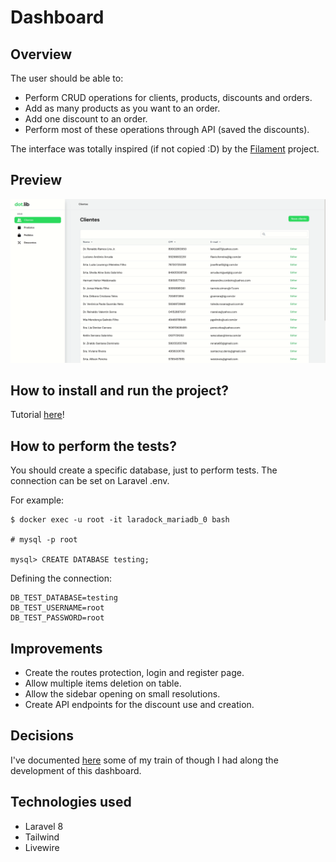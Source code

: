 # Dashboard

## Overview

The user should be able to:
 - Perform CRUD operations for clients, products, discounts and orders.
 - Add as many products as you want to an order.
 - Add one discount to an order.
 - Perform most of these operations through API (saved the discounts).

The interface was totally inspired (if not copied :D) by the [Filament](https://filamentphp.com/) project.
## Preview

![](https://github.com/henri1i/laravel-dashboard/blob/beta/images/preview.gif?raw=true)

## How to install and run the project?
Tutorial [here](https://github.com/henri1i/teste-desenvolvedor-php/blob/henri-borges/teste-junior.md)!

## How to perform the tests?
You should create a specific database, just to perform tests. The connection can be set on Laravel .env.

For example:

```terminal
$ docker exec -u root -it laradock_mariadb_0 bash

# mysql -p root

mysql> CREATE DATABASE testing;
```
Defining the connection:
```terminal
DB_TEST_DATABASE=testing
DB_TEST_USERNAME=root
DB_TEST_PASSWORD=root
```

## Improvements

 - Create the routes protection, login and register page.
 - Allow multiple items deletion on table.
 - Allow the sidebar opening on small resolutions.
 - Create API endpoints for the discount use and creation.

## Decisions

I've documented [here](https://github.com/henri1i/teste-desenvolvedor-php/blob/henri-borges/decisions.md) some of my train of though I had along the development of this dashboard.

## Technologies used
 - Laravel 8
 - Tailwind
 - Livewire

